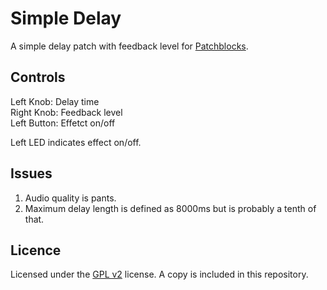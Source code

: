 Simple Delay
============

A simple delay patch with feedback level for [Patchblocks](http://patchblocks.com).

Controls
--------
Left Knob: Delay time  
Right Knob: Feedback level  
Left Button: Effetct on/off  

Left LED indicates effect on/off.


Issues
------
1. Audio quality is pants.
2. Maximum delay length is defined as 8000ms but is probably a tenth of that.

Licence
-------
Licensed under the [GPL v2](http://choosealicense.com/licenses/gpl-v2/) license. A copy is included in this repository.